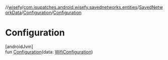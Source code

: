 //[wisefy](../../../../index.md)/[com.isupatches.android.wisefy.savednetworks.entities](../../index.md)/[SavedNetworkData](../index.md)/[Configuration](index.md)/[Configuration](-configuration.md)

# Configuration

[androidJvm]\
fun [Configuration](-configuration.md)(data: [WifiConfiguration](https://developer.android.com/reference/kotlin/android/net/wifi/WifiConfiguration.html))
